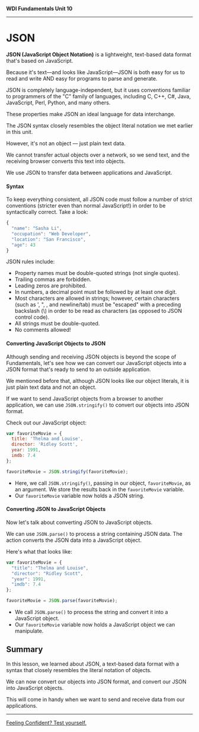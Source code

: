 **WDI Fundamentals Unit 10**

---

# JSON

**JSON (JavaScript Object Notation)** is a lightweight, text-based data format that's based on JavaScript.

Because it's text—and looks like JavaScript—JSON is both easy for us to read and write AND easy for programs to parse and generate.

JSON is completely language-independent, but it uses conventions familiar to programmers of the "C" family of languages, including C, C++, C#, Java, JavaScript, Perl, Python, and many others.

These properties make JSON an ideal language for data interchange.

The JSON syntax closely resembles the object literal notation we met earlier in this unit. 

However, it's not an object — just plain text data.

We cannot transfer actual objects over a network, so we send text, and the receiving browser converts this text into objects.

We use JSON to transfer data between applications and JavaScript.

#### Syntax

To keep everything consistent, all JSON code must follow a number of strict conventions (stricter even than normal JavaScript!) in order to be syntactically correct. Take a look:

```js
{
  "name": "Sasha Li",
  "occupation": "Web Developer",
  "location": "San Francisco",
  "age": 43
}
```

JSON rules include:

- Property names must be double-quoted strings (not single quotes).
- Trailing commas are forbidden.
- Leading zeros are prohibited.
- In numbers, a decimal point must be followed by at least one digit.
- Most characters are allowed in strings; however, certain characters (such as ', ", \, and newline/tab) must be "escaped" with a preceding backslash (\\) in order to be read as characters (as opposed to JSON control code).
- All strings must be double-quoted.
- No comments allowed!

#### Converting JavaScript Objects to JSON

Although sending and receiving JSON objects is beyond the scope of Fundamentals, let's see how we can convert our JavaScript objects into a JSON format that's ready to send to an outside application.

We mentioned before that, although JSON looks like our object literals, it is just plain text data and not an object.

If we want to send JavaScript objects from a browser to another application, we can use `JSON.stringify()` to convert our objects into JSON format.

Check out our JavaScript object:

```js
var favoriteMovie = {
  title: 'Thelma and Louise',
  director: 'Ridley Scott',
  year: 1991,
  imdb: 7.4
};

favoriteMovie = JSON.stringify(favoriteMovie);
```

- Here, we call `JSON.stringify()`, passing in our object, `favoriteMovie`, as an argument. We store the results back in the `favoriteMovie` variable.
- Our `favoriteMovie` variable now holds a JSON string.

#### Converting JSON to JavaScript Objects

Now let's talk about converting JSON to JavaScript objects.

We can use `JSON.parse()` to process a string containing JSON data. The action converts the JSON data into a JavaScript object.

Here's what that looks like:

```js
var favoriteMovie = {
  "title": "Thelma and Louise",
  "director": "Ridley Scott",
  "year": 1991,
  "imdb": 7.4
};

favoriteMovie = JSON.parse(favoriteMovie);
```

- We call `JSON.parse()` to process the string and convert it into a JavaScript object.
- Our `favoriteMovie` variable now holds a JavaScript object we can manipulate.

## Summary

In this lesson, we learned about JSON, a text-based data format with a syntax that closely resembles the literal notation of objects.

We can now convert our objects into JSON format, and convert our JSON into JavaScript objects.

This will come in handy when we want to send and receive data from our applications.

---
[Feeling Confident? Test yourself.](json-exercise.md)
